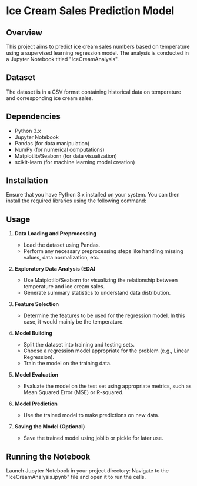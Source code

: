 # Ice Cream Sales Prediction Model

## Overview
This project aims to predict ice cream sales numbers based on temperature using a supervised learning regression model. The analysis is conducted in a Jupyter Notebook titled "IceCreamAnalysis".

## Dataset
The dataset is in a CSV format containing historical data on temperature and corresponding ice cream sales.

## Dependencies
- Python 3.x
- Jupyter Notebook
- Pandas (for data manipulation)
- NumPy (for numerical computations)
- Matplotlib/Seaborn (for data visualization)
- scikit-learn (for machine learning model creation)

## Installation
Ensure that you have Python 3.x installed on your system. You can then install the required libraries using the following command:

## Usage
1. **Data Loading and Preprocessing**
   - Load the dataset using Pandas.
   - Perform any necessary preprocessing steps like handling missing values, data normalization, etc.

2. **Exploratory Data Analysis (EDA)**
   - Use Matplotlib/Seaborn for visualizing the relationship between temperature and ice cream sales.
   - Generate summary statistics to understand data distribution.

3. **Feature Selection**
   - Determine the features to be used for the regression model. In this case, it would mainly be the temperature.

4. **Model Building**
   - Split the dataset into training and testing sets.
   - Choose a regression model appropriate for the problem (e.g., Linear Regression).
   - Train the model on the training data.

5. **Model Evaluation**
   - Evaluate the model on the test set using appropriate metrics, such as Mean Squared Error (MSE) or R-squared.

6. **Model Prediction**
   - Use the trained model to make predictions on new data.

7. **Saving the Model (Optional)**
   - Save the trained model using joblib or pickle for later use.

## Running the Notebook
Launch Jupyter Notebook in your project directory:
Navigate to the "IceCreamAnalysis.ipynb" file and open it to run the cells.

